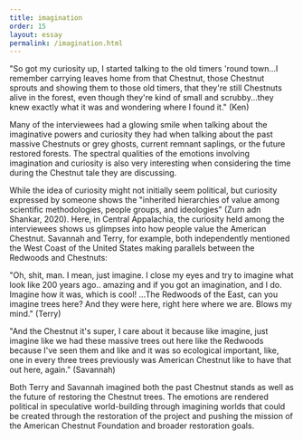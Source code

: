 ```yaml
---
title: imagination
order: 15
layout: essay
permalink: /imagination.html
---
```

<style>
div.c {
  border-color: rgb(188, 246, 12)
}
</style>
<div class="c">
<p>"So got my curiosity up, I started talking to the old timers 'round town...I remember carrying leaves home from that Chestnut, those Chestnut sprouts and showing them to those old timers, that they're still Chestnuts alive in the forest, even though they're kind of small and scrubby...they knew exactly what it was and wondering where I found it." (Ken)</p></div>

<div class="b">
<p>Many of the interviewees had a glowing smile when talking about the imaginative powers and curiosity they had when talking about the past massive Chestnuts or grey ghosts, current remnant saplings, or the future restored forests. The spectral qualities of the emotions involving imagination and curiosity is also very interesting when considering the time during the Chestnut tale they are discussing.</p>

<p>While the idea of curiosity might not initially seem political, but curiosity expressed by someone shows the "inherited hierarchies of value among scientific methodologies, people groups, and ideologies" (Zurn adn Shankar, 2020). Here, in Central Appalachia, the curiosity held among the interviewees shows us glimpses into how people value the American Chestnut. Savannah and Terry, for example, both independently mentioned the West Coast of the United States making parallels between the Redwoods and Chestnuts:</p>

<div class="c">
<p>"Oh, shit, man. I mean, just imagine. I close my eyes and try to imagine what look like 200 years ago.. amazing and if you got an imagination, and I do. Imagine how it was, which is cool! ...The Redwoods of the East, can you imagine trees here? And they were here, right here where we are. Blows my mind." (Terry)</p></div>

<div class="b"><p></p>

<div class="c">
<p>"And the Chestnut it's super, I care about it because like imagine, just imagine like we had these massive trees out here like the Redwoods because I've seen them and like and it was so ecological important, like, one in every three trees previously was American Chestnut like to have that out here, again." (Savannah) </p></div>

<div class="b">
<p>Both Terry and Savannah imagined both the past Chestnut stands as well as the future of restoring the Chestnut trees. The emotions are rendered political in speculative world-building through imagining worlds that could be created through the restoration of the project and pushing the mission of the American Chestnut Foundation and broader restoration goals.</p> 
